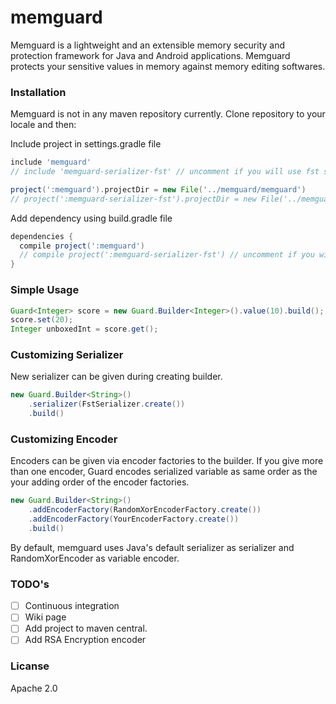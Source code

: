 # memguard
Memguard is a lightweight and an extensible memory security and protection framework for Java and Android applications.
Memguard protects your sensitive values in memory against memory editing softwares. 

### Installation
Memguard is not in any maven repository currently. Clone repository to your locale and then:

Include project in settings.gradle file
```groovy
include 'memguard'
// include 'memguard-serializer-fst' // uncomment if you will use fst serializer

project(':memguard').projectDir = new File('../memguard/memguard')
// project(':memguard-serializer-fst').projectDir = new File('../memguard/serializer/fst')
``` 

Add dependency using build.gradle file
```groovy
dependencies {
  compile project(':memguard')
  // compile project(':memguard-serializer-fst') // uncomment if you will use fst serializer
}

```

### Simple Usage
```java
Guard<Integer> score = new Guard.Builder<Integer>().value(10).build();
score.set(20);
Integer unboxedInt = score.get();
```

### Customizing Serializer
New serializer can be given during creating builder.
```java
new Guard.Builder<String>()
    .serializer(FstSerializer.create())
    .build()
```

### Customizing Encoder
Encoders can be given via encoder factories to the builder. If you give more than one encoder, 
Guard encodes serialized variable as same order as the your adding order of the encoder factories.

```java
new Guard.Builder<String>()
    .addEncoderFactory(RandomXorEncoderFactory.create())
    .addEncoderFactory(YourEncoderFactory.create())
    .build()
```

By default, memguard uses Java's default serializer as serializer and RandomXorEncoder as variable encoder.

### TODO's
- [ ] Continuous integration
- [ ] Wiki page
- [ ] Add project to maven central.
- [ ] Add RSA Encryption encoder

### Licanse
Apache 2.0
 

